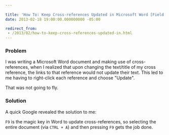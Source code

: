 ```yaml
---
 
title: 'How To: Keep Cross-references Updated in Microsoft Word [Field Notes]'
date: 2013-02-18 19:00:00.000000000 -05:00

redirect_from: 
 - /2013/02/how-to-keep-cross-references-updated-in.html
---
```

### Problem

I was writing a Microsoft Word document and making use of cross-references, when I realized that upon changing the text/title of my cross reference, the links to that reference would not update their text. This led to me having to right-click each reference and choose "Update".

That was not going to fly.

### Solution

A quick Google revealed the solution to me:

`F9` is the magic key in Word to update cross-references, so selecting the entire document (via `CTRL + A`) and then pressing `F9` gets the job done.
